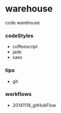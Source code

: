 warehouse
=========

code warehouse

### codeStyles  
- coffeescript  
- jade  
- sass  

### tips
- git

### workflows
- 20141118_gitHubFlow
